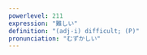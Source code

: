 ```yaml
---
powerlevel: 211
expression: "難しい"
definition: "(adj-i) difficult; (P)"
pronunciation: "むずかしい"
---
```

